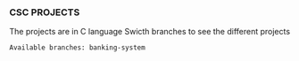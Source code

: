 ### CSC PROJECTS

The projects are in C language
Swicth branches to see the different projects

```
Available branches: banking-system
```
